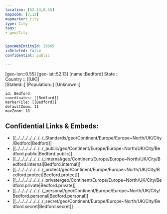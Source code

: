 ```yaml
---
location: [52.13,0.55] 
mapzoom: [7,12] 
mapmarker: city 
type: City
tags:
- geo/City


SpocWebEntityId: 29065
isDeleted: false
confidential: public

---
```

[geo-lon::0.55] 
[geo-lat::52.13] 
[name::Bedford] 
State ::  
Country :: [[UK]]  
[StateId::] 
[Population::] 
[Unknown::] 


```leaflet
id: Bedford
coordinates: [[Bedford]] 
markerFile: [[Bedford]] 
defaultZoom: 11 
maxZoom: 18
```


## Confidential Links & Embeds: 
- [[../../../../../../../_Standards/geo/Continent/Europe/Europe~North/UK/City/Bedford|Bedford]] 
- [[../../../../../../../_public/geo/Continent/Europe/Europe~North/UK/City/Bedford.public|Bedford.public]] 
- [[../../../../../../../_internal/geo/Continent/Europe/Europe~North/UK/City/Bedford.internal|Bedford.internal]] 
- [[../../../../../../../_protect/geo/Continent/Europe/Europe~North/UK/City/Bedford.protect|Bedford.protect]] 
- [[../../../../../../../_private/geo/Continent/Europe/Europe~North/UK/City/Bedford.private|Bedford.private]] 
- [[../../../../../../../_personal/geo/Continent/Europe/Europe~North/UK/City/Bedford.personal|Bedford.personal]] 
- [[../../../../../../../_secret/geo/Continent/Europe/Europe~North/UK/City/Bedford.secret|Bedford.secret]] 
